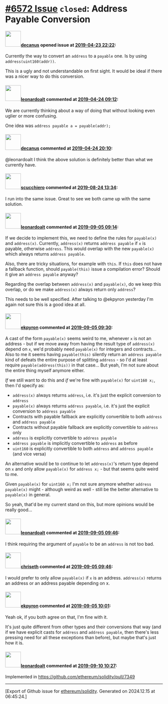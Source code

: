 # [\#6572 Issue](https://github.com/ethereum/solidity/issues/6572) `closed`: Address Payable Conversion

#### <img src="https://avatars.githubusercontent.com/u/7621705?u=21fd615579f5de92577292c69afe808532a4951c&v=4" width="50">[decanus](https://github.com/decanus) opened issue at [2019-04-23 22:22](https://github.com/ethereum/solidity/issues/6572):

Currently the way to convert an `address` to a `payable` one. Is by using `address(uint160(addr))`.

This is a ugly and not understandable on first sight. It would be ideal if there was a nicer way to do this conversion.

#### <img src="https://avatars.githubusercontent.com/u/504195?u=ce2facd14af9fd474ebff49f0d44891f56f7500f&v=4" width="50">[leonardoalt](https://github.com/leonardoalt) commented at [2019-04-24 09:12](https://github.com/ethereum/solidity/issues/6572#issuecomment-486137799):

We are currently thinking about a way of doing that without looking even uglier or more confusing.

One idea was
`address payable a = payable(addr);`

#### <img src="https://avatars.githubusercontent.com/u/7621705?u=21fd615579f5de92577292c69afe808532a4951c&v=4" width="50">[decanus](https://github.com/decanus) commented at [2019-04-24 20:10](https://github.com/ethereum/solidity/issues/6572#issuecomment-486406449):

@leonardoalt I think the above solution is definitely better than what we currently have.

#### <img src="https://avatars.githubusercontent.com/u/19697277?u=50c897705975522e290b46414bcdd6ef8d714e54&v=4" width="50">[scucchiero](https://github.com/scucchiero) commented at [2019-08-24 13:34](https://github.com/ethereum/solidity/issues/6572#issuecomment-524550691):

I run into the same issue.
Great to see we both came up with the same solution.

#### <img src="https://avatars.githubusercontent.com/u/504195?u=ce2facd14af9fd474ebff49f0d44891f56f7500f&v=4" width="50">[leonardoalt](https://github.com/leonardoalt) commented at [2019-09-05 09:14](https://github.com/ethereum/solidity/issues/6572#issuecomment-528276214):

If we decide to implement this, we need to define the rules for `payable(x)` and `address(x)`.
Currently, `address(x)` returns `address payable` if `x` is payable, otherwise `address`.
This would overlap with the new `payable(x)` which always returns `address payable`.

Also, there are tricky situations, for example with `this`. If `this` does not have a fallback function, should `payable(this)` issue a compilation error? Should it give an `address payable` anyway?

Regarding the overlap between `address(x)` and `payable(x)`, do we keep this overlap, or do we make `address(x)` always return only `address`?

This needs to be well specified. After talking to @ekpyron yesterday I'm again not sure this is a good idea at all.

#### <img src="https://avatars.githubusercontent.com/u/1347491?v=4" width="50">[ekpyron](https://github.com/ekpyron) commented at [2019-09-05 09:30](https://github.com/ethereum/solidity/issues/6572#issuecomment-528281903):

A cast of the form ``payable(x)`` seems weird to me, whenever ``x`` is not an address - but if we move away from having the result type of ``address(x)`` depend on ``x``, we'd probably need ``payable(x)`` for integers and contracts...
Also to me it seems having ``payable(this)`` silently return an ``address payable`` kind of defeats the entire purpose of splitting ``address`` - so I'd at least require ``payable(address(this))`` in that case...
But yeah, I'm not sure about the entire thing myself anymore either.

*If* we still want to do this and *if* we're fine with ``payable(x)`` for ``uint160 x;``, then I'd specify as:
- ``address(x)`` always returns ``address``, i.e. it's just the explicit conversion to ``address``
- ``payable(x)`` always returns ``address payable``, i.e. it's just the explicit conversion to ``address payable``
- Contracts with payable fallback are explicitly convertible to both ``address`` and ``address payable``
- Contracts without payable fallback are explicitly convertible to ``address`` only
- ``address`` is explicitly convertible to ``address payable``
- ``address payable`` is implicitly convertible to ``address`` as before
- ``uint160`` is explicitly convertible to both ``address`` and ``address payable`` (and vice versa)

An alternative would be to continue to let ``address(x)``'s return type depend on ``x`` and only allow ``payable(x)`` for ``address x;`` - but that seems quite weird to me.

Given ``payable(x)`` for ``uint160 x;`` I'm not sure anymore whether ``address payable(x)`` might - although weird as well - still be the better alternative to ``payable(x)`` in general.

So yeah, that'd be my current stand on this, but more opinions would be really good...

#### <img src="https://avatars.githubusercontent.com/u/504195?u=ce2facd14af9fd474ebff49f0d44891f56f7500f&v=4" width="50">[leonardoalt](https://github.com/leonardoalt) commented at [2019-09-05 09:46](https://github.com/ethereum/solidity/issues/6572#issuecomment-528287755):

I think requiring the argument of `payable` to be an `address` is not too bad.

#### <img src="https://avatars.githubusercontent.com/u/9073706?v=4" width="50">[chriseth](https://github.com/chriseth) commented at [2019-09-05 09:46](https://github.com/ethereum/solidity/issues/6572#issuecomment-528287761):

I would prefer to only allow `payable(x)` if `x` is an address. `address(x)` returns an address or an address payable depending on x.

#### <img src="https://avatars.githubusercontent.com/u/1347491?v=4" width="50">[ekpyron](https://github.com/ekpyron) commented at [2019-09-05 10:01](https://github.com/ethereum/solidity/issues/6572#issuecomment-528293148):

Yeah ok, if you both agree on that, I'm fine with it.

It's just quite different from other types and their conversions that way (and if we have explicit casts for ``address`` and ``address payable``, then there's less pressing need for all these exceptions than before), but maybe that's just how it is.

#### <img src="https://avatars.githubusercontent.com/u/504195?u=ce2facd14af9fd474ebff49f0d44891f56f7500f&v=4" width="50">[leonardoalt](https://github.com/leonardoalt) commented at [2019-09-10 10:27](https://github.com/ethereum/solidity/issues/6572#issuecomment-529874083):

Implemented in https://github.com/ethereum/solidity/pull/7349


-------------------------------------------------------------------------------



[Export of Github issue for [ethereum/solidity](https://github.com/ethereum/solidity). Generated on 2024.12.15 at 06:45:24.]
